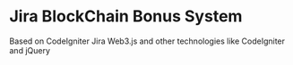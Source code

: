 # Jira BlockChain Bonus System 

Based on CodeIgniter Jira Web3.js and other technologies like CodeIgniter and jQuery

